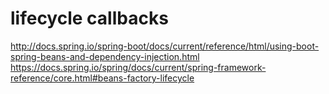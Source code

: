 # lifecycle callbacks

http://docs.spring.io/spring-boot/docs/current/reference/html/using-boot-spring-beans-and-dependency-injection.html  
https://docs.spring.io/spring/docs/current/spring-framework-reference/core.html#beans-factory-lifecycle
